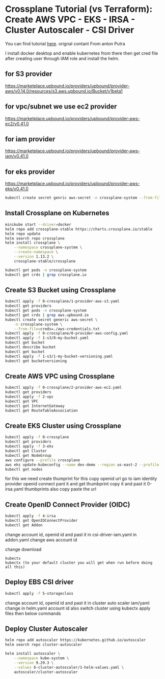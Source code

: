 # Crossplane Tutorial (vs Terraform): Create AWS VPC - EKS - IRSA - Cluster Autoscaler - CSI Driver

You can find tutorial [here](https://youtu.be/mpfqPXfX6mg). orignal contant From anton Putra

I install docker desktop and enable kubernetes from there then get cred file after creating user through IAM role and install the helm.

## for S3 provider
https://marketplace.upbound.io/providers/upbound/provider-aws/v0.14.0/resources/s3.aws.upbound.io/Bucket/v1beta1

## for vpc/subnet we use ec2 provider

https://marketplace.upbound.io/providers/upbound/provider-aws-ec2/v0.41.0

## for iam provider
https://marketplace.upbound.io/providers/upbound/provider-aws-iam/v0.41.0

## for eks provider 
https://marketplace.upbound.io/providers/upbound/provider-aws-eks/v0.41.0

```bash
kubectl create secret genric aws-secret -n crossplane-system --from-file=creds=./aws-credentials.txt

```


## Install Crossplane on Kubernetes

```bash
minikube start --driver=docker
helm repo add crossplane-stable https://charts.crossplane.io/stable
helm repo update
helm search repo crossplane
helm install crossplane \
    --namespace crossplane-system \
    --create-namespace \
    --version 1.13.2 \
    crossplane-stable/crossplane

kubectl get pods -n crossplane-system
kubectl get crds | grep crossplane.io
```


## Create S3 Bucket using Crossplane

```bash
kubectl apply -f 0-crossplane/1-provider-aws-s3.yaml
kubectl get providers
kubectl get pods -n crossplane-system
kubectl get crds | grep aws.upbound.io
kubectl create secret generic aws-secret \
    -n crossplane-system \
    --from-file=creds=./aws-credentials.txt
kubectl apply -f 0-crossplane/0-provider-aws-config.yaml
kubectl apply -f 1-s3/0-my-bucket.yaml
kubectl get bucket
kubectl describe bucket
kubectl get bucket
kubectl apply -f 1-s3/1-my-bucket-versioning.yaml
kubectl get bucketversioning
```

## Create AWS VPC using Crossplane

```bash
kubectl apply -f 0-crossplane/2-provider-aws-ec2.yaml
kubectl get providers
kubectl apply -f 2-vpc
kubectl get VPC
kubectl get InternetGateway
kubectl get RouteTableAssociation
```

## Create EKS Cluster using Crossplane

```bash
kubectl apply -f 0-crossplane
kubectl get providers
kubectl apply -f 3-eks
kubectl get Cluster
kubectl get NodeGroup
aws configure --profile crossplane
aws eks update-kubeconfig --name dev-demo --region us-east-2 --profile crossplane
kubectl get nodes
```

for this we need create thumprint for this copy openid url go to iam identity provider openid connect pant it and get thumbprint copy it and past it 0-irsa.yaml thumbprints also copy paste the url

## Create OpenID Connect Provider (OIDC)

```bash
kubectl apply -f 4-irsa
kubectl get OpenIDConnectProvider
kubectl get Addon
```

change account id, openid id and past it in csi-driver-iam.yaml in addon.yaml change aws account id

change download
```
kubectx
kubectx (to your default cluster you will get when run before doing all this)
```
## Deploy EBS CSI driver

```bash
kubectl apply -f 5-storageclass
```
change account id, openid id and past it in cluster auto scaler iam/yaml
change in helm.yaml account id
also switch cluster using kubectx
apply files then below commands

## Deploy Cluster Autoscaler

```bash
helm repo add autoscaler https://kubernetes.github.io/autoscaler
helm search repo cluster-autoscaler

helm install autoscaler \
    --namespace kube-system \
    --version 9.29.3 \
    --values 6-cluster-autoscaler/1-helm-values.yaml \
    autoscaler/cluster-autoscaler
```
